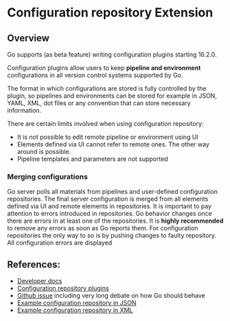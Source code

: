 # Configuration repository Extension

## Overview

Go supports (as beta feature) writing configuration plugins starting 16.2.0.

Configuration plugins allow users to keep **pipeline and environment** configurations
in all version control systems supported by Go.

The format in which configurations are stored is fully controlled by the plugin,
so pipelines and environments can be stored for example in JSON, YAML, XML, dot files or any convention that can store necessary information.

There are certain limits involved when using configuration repository:

 * It is not possible to edit remote pipeline or environment using UI
 * Elements defined via UI cannot refer to remote ones. The other way around is possible.
 * Pipeline templates and parameters are not supported

### Merging configurations

Go server polls all materials from pipelines and user-defined configuration repositories.
The final server configuration is merged from all elements defined via UI and remote elements in repositories.
It is important to pay attention to errors introduced in repositories. Go behavior changes once there are errors in at least one of the repositories. It is **highly recommended** to remove any errors as soon as Go reports them. For configuration repositories the only way to so is by pushing changes to faulty repository.
All configuration errors are displayed

## References:

* [Developer docs](http://www.go.cd/documentation/developer/writing_go_plugins/configrepo/json_message_based_configrepo_extension.html)
* [Configuration repository plugins](http://www.go.cd/community/plugins.html#configuration-repository-plugins)
* [Github issue](https://github.com/gocd/gocd/issues/1133) including very long debate on how Go should behave
* [Example configuration repository in JSON](https://github.com/tomzo/gocd-json-config-example)
* [Example configuration repository in XML](https://github.com/tomzo/gocd-indep-config-part)
